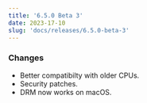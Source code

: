 ```yaml
---
title: '6.5.0 Beta 3'
date: 2023-17-10
slug: 'docs/releases/6.5.0-beta-3'
---
```


### Changes

- Better compatibilty with older CPUs.
- Security patches.
- DRM now works on macOS.
